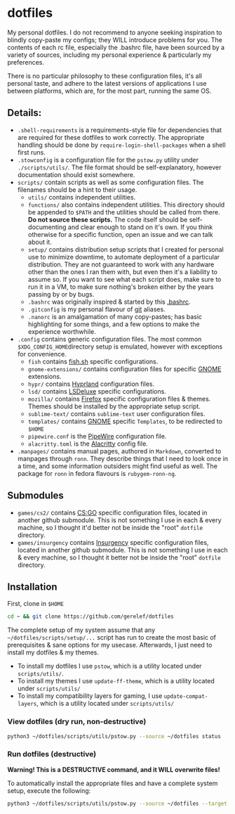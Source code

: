 # dotfiles
My personal dotfiles. I do not recommend to anyone seeking inspiration to blindly copy-paste my configs; they WILL introduce problems for you. The contents of each rc file, especially the .bashrc file, have been sourced by a variety of sources, including my personal experience & particularly my preferences.

There is no particular philosophy to these configuration files, it's all personal taste, and adhere to the latest versions of applications I use between platforms, which are, for the most part, running the same OS.

## Details:
- `.shell-requirements` is a requirements-style file for dependencies that are required for these dotfiles to work correctly. The appropriate handling should be done by `require-login-shell-packages` when a shell first runs.
- `.stowconfig` is a configuration file for the `pstow.py` utility under `./scripts/utils/`. The file format should be self-explanatory, however documentation should exist somewhere.
- `scripts/` contain scripts as well as some configuration files. 
    The filenames should be a hint to their usage. 
    - `utils/` contains independent utilities.
    - `functions/` also contains independent utilities. This directory should be appended to `$PATH` and the utilities should be called from there. **Do not source these scripts.** The code itself should be self-documenting and clear enough to stand on it's own. If you think otherwise for a specific function, open an issue and we can talk about it.
    - `setup/` contains distribution setup scripts that I created for personal use to minimize downtime, to automate deployment of a particular distribution. They are not guaranteed to work with any hardware other than the ones I ran them with, but even then it's a liability to assume so. If you want to see what each script does, make sure to run it in a VM, to make sure nothing's broken either by the years passing by or by bugs.
    - `.bashrc` was originally inspired & started by this [.bashrc](https://gist.github.com/zachbrowne/8bc414c9f30192067831fafebd14255c).
    - `.gitconfig` is my personal flavour of [git](https://git-scm.com/) aliases.
    - `.nanorc` is an amalgamation of many copy-pastes; has basic highlighting for some things, and a few options to make the experience worthwhile.
- `.config` contains generic configuration files. The most common `$XDG_CONFIG_HOME`directory setup is emulated, however with exceptions for convenience.
    - `fish` contains [fish.sh](https://fishshell.com/) specific configurations.
    - `gnome-extensions/` contains configuration files for specific [GNOME](https://www.gnome.org/) extensions.
    - `hypr/` contains [Hyprland](https://hyprland.org/) configuration files.
    - `lsd/` contains [LSDeluxe](https://github.com/lsd-rs/lsd) specific configurations.
    - `mozilla/` contains [Firefox](https://www.mozilla.org/en-US/firefox/new/) specific configuration files & themes. 
        Themes should be installed by the appropriate setup script.
    - `sublime-text/` contains `sublime-text` user configuration files.
    - `templates/` contains [GNOME](https://www.gnome.org/) specific `Templates`, to be redirected to `$HOME`
    - `pipewire.conf` is the [PipeWire](https://wiki.archlinux.org/title/PipeWire) configuration file.
    - `alacritty.toml` is the [Alacritty](https://alacritty.org/) config file.
- `.manpages/` contains manual pages, authored in `Markdown`, converted to manpages through `ronn`. 
    They describe things that I need to look once in a time, and some information outsiders might find useful as well. 
    The package for `ronn` in fedora flavours is `rubygem-ronn-ng`.

## Submodules
- `games/cs2/` contains [CS:GO](https://store.steampowered.com/app/730/CounterStrike_Global_Offensive/) specific configuration files, located in another github submodule. This is not something I use in each & every machine, so I thought it'd better not be inside the "root" `dotfile` directory.
- `games/insurgency` contains [Insurgency](https://store.steampowered.com/app/222880/Insurgency/) specific configuration files, located in another github submodule. This is not something I use in each & every machine, so I thought it better not be inside the "root" `dotfile` directory.

## Installation
First, clone in `$HOME`
```bash
cd ~ && git clone https://github.com/gerelef/dotfiles
```

The complete setup of my system assume that any `~/dotfiles/scripts/setup/...` script
has run to create the most basic of prerequisites & sane options for my usecase.
Afterwards, I just need to install my dotfiles & my themes.
- To install my dotfiles I use `pstow`, which is a utility located under `scripts/utils/`.
- To install my themes I use `update-ff-theme`, which is a utility located under `scripts/utils/`
- To install my compatibility layers for gaming, I use `update-compat-layers`, which is a utility located under `scripts/utils/`


### View dotfiles (dry run, non-destructive)
```bash
python3 ~/dotfiles/scripts/utils/pstow.py --source ~/dotfiles status
```

### Run dotfiles (destructive)
**Warning! This is a DESTRUCTIVE command, and it WILL overwrite files!**

To automatically install the appropriate files and have a complete system setup, execute the following:
```bash
python3 ~/dotfiles/scripts/utils/pstow.py --source ~/dotfiles --target ~ --force --overwrite-others
```

